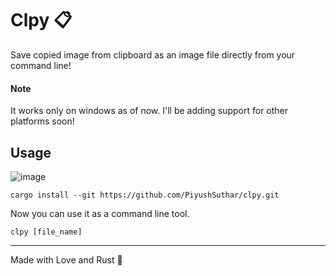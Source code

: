 # Clpy 📋

Save copied image from clipboard as an image file directly from your command line!

#### Note

It works only on windows as of now. I'll be adding support for other platforms soon!

## Usage

![image](./.github/example.gif)

    cargo install --git https://github.com/PiyushSuthar/clpy.git

Now you can use it as a command line tool.

    clpy [file_name]

---

Made with Love and Rust 🦀
